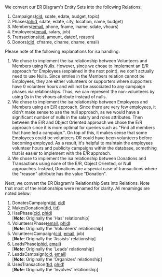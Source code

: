 We convert our ER Diagram's Entity Sets into the following Relations:
1. Campaigns(<u>cid</u>, sdate, edate, budget, topic)
2. Phases(<u>phid</u>, sdate, edate, city, location, name, budget)
3. Members(<u>email</u>, phone, fname, lname, sdate, vhours)
4. Employees(<u>email</u>, salary, job)
5. Transactions(<u>tid</u>, amount, dateof, reason)
6. Donors(<u>did</u>, cfname, clname, dname, email)

Please note of the following explanations for isa handling:
1. We chose to implement the isa relationship between Volunteers and Members using Nulls. However, since we chose to implement an E/R approach for Employees (explained in the next point), we don't actually need to use Nulls. Since entries in the Members relation cannot be Employees, they are either volunteers or supporters where supporters have 0 volunteer hours and will not be associated to any campaign phases via relationships. Thus, we can represent the non-volunteers by using 0s in the vhours attribute instead of nulls.
2. We chose to implement the isa relationship between Employees and Members using an E/R approach. Since there are very few employees, it didn't make sense to use the null approach, as we would have a significant number of nulls in the salary and roles attributes. Then between the E/R and Object Oriented approach we chose the E/R approach since it is more optimal for queries such as "Find all members that have led a campaign.". On top of this, it makes sense that some Employees could be volunteers OR could have been volunteers before becoming employed. As a result, it's helpful to maintain the employees volunteer hours and publicity campaigns within the database, something that is easier to implement with the E/R approach.
3. We chose to implement the isa relationship between Donations and Transactions using none of the E/R, Object Oriented, or Null approaches. Instead, Donations are a special case of transactions where the "reason" attribute has the value "Donation".

Next, we convert the ER Diagram's Relationship Sets into Relations. Note that most of the relationships were renamed for clarity. All renamings are noted below:
1. DonatesCampaign(<u>tid</u>, <u>cid</u>)
2. MakesDonation(<u>did</u>, <u>tid</u>)
3. HasPhase(<u>cid</u>, <u>phid</u>) \
   [***Note***: Originally the 'Has' relationship]
4. VolunteersPhase(<u>email</u>, <u>phid</u>) \
   [***Note***: Originally the 'Volunteers' relationship]
6. VolunteersCampaign(<u>cid</u>, <u>email</u>, job) \
   [***Note***: Originally the 'Assists' relationship]
8. LeadsPhase(<u>phid</u>, <u>email</u>) \
   [***Note***: Originally the 'Leads' relationship]
10. LeadsCampaign(<u>cid</u>, <u>email</u>) \
    [***Note***: Originally the 'Organizes' relationship]
11. UsesTransaction(<u>tid</u>, <u>phid</u>) \
    [***Note***: Originally the 'Involves' relationship]